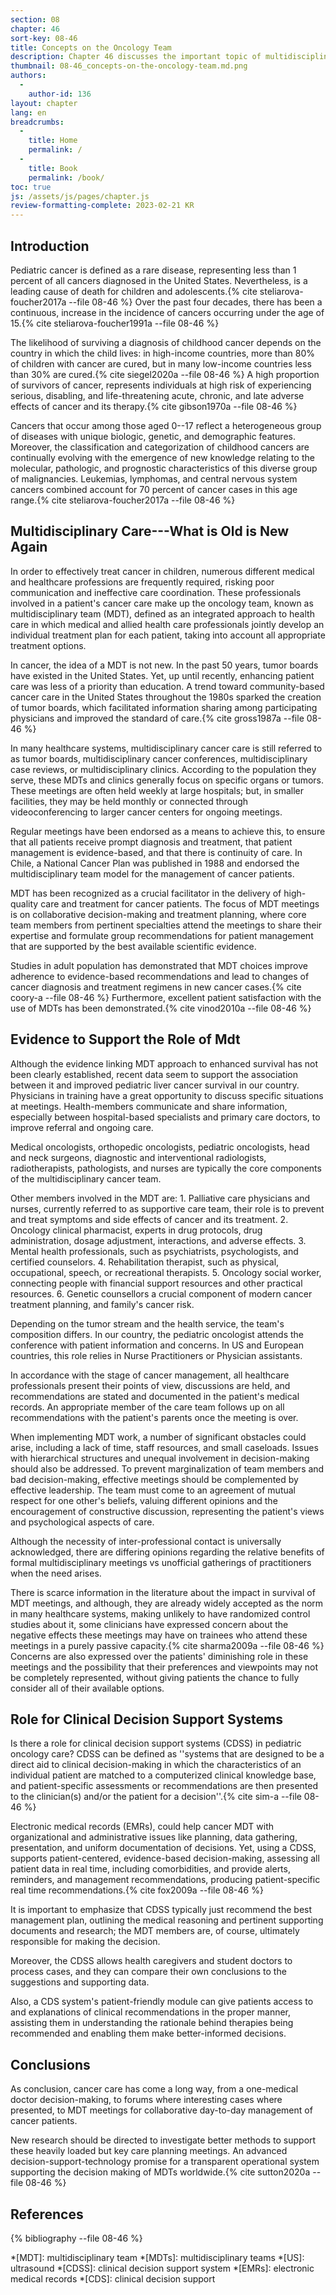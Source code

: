 ```yaml
---
section: 08
chapter: 46
sort-key: 08-46
title: Concepts on the Oncology Team
description: Chapter 46 discusses the important topic of multidisciplinary care around pediatric and adolescent, young adult oncology.
thumbnail: 08-46_concepts-on-the-oncology-team.md.png
authors:
  -
    author-id: 136
layout: chapter
lang: en
breadcrumbs:
  - 
    title: Home
    permalink: /
  - 
    title: Book
    permalink: /book/
toc: true
js: /assets/js/pages/chapter.js
review-formatting-complete: 2023-02-21 KR
---
```


## Introduction

Pediatric cancer is defined as a rare disease, representing less than 1 percent of all cancers diagnosed in the United States. Nevertheless, is a leading cause of death for children and adolescents.{% cite steliarova-foucher2017a --file 08-46 %} Over the past four decades, there has been a continuous, increase in the incidence of cancers occurring under the age of 15.{% cite steliarova-foucher1991a --file 08-46 %}

The likelihood of surviving a diagnosis of childhood cancer depends on the country in which the child lives: in high-income countries, more than 80% of children with cancer are cured, but in many low-income countries less than 30% are cured.{% cite siegel2020a --file 08-46 %} A high proportion of survivors of cancer, represents individuals at high risk of experiencing serious, disabling, and life-threatening acute, chronic, and late adverse effects of cancer and its therapy.{% cite gibson1970a --file 08-46 %}

Cancers that occur among those aged 0--17 reflect a heterogeneous group of diseases with unique biologic, genetic, and demographic features. Moreover, the classification and categorization of childhood cancers are continually evolving with the emergence of new knowledge relating to the molecular, pathologic, and prognostic characteristics of this diverse group of malignancies. Leukemias, lymphomas, and central nervous system cancers combined account for 70 percent of cancer cases in this age range.{% cite steliarova-foucher2017a --file 08-46 %}

## Multidisciplinary Care---What is Old is New Again

In order to effectively treat cancer in children, numerous different medical and healthcare professions are frequently required, risking poor communication and ineffective care coordination. These professionals involved in a patient\'s cancer care make up the oncology team, known as multidisciplinary team (MDT), defined as an integrated approach to health care in which medical and allied health care professionals jointly develop an individual treatment plan for each patient, taking into account all appropriate treatment options.

In cancer, the idea of a MDT is not new. In the past 50 years, tumor boards have existed in the United States. Yet, up until recently, enhancing patient care was less of a priority than education. A trend toward community-based cancer care in the United States throughout the 1980s sparked the creation of tumor boards, which facilitated information sharing among participating physicians and improved the standard of care.{% cite gross1987a --file 08-46 %}

In many healthcare systems, multidisciplinary cancer care is still referred to as tumor boards, multidisciplinary cancer conferences, multidisciplinary case reviews, or multidisciplinary clinics. According to the population they serve, these MDTs and clinics generally focus on specific organs or tumors. These meetings are often held weekly at large hospitals; but, in smaller facilities, they may be held monthly or connected through videoconferencing to larger cancer centers for ongoing meetings.

Regular meetings have been endorsed as a means to achieve this, to ensure that all patients receive prompt diagnosis and treatment, that patient management is evidence-based, and that there is continuity of care. In Chile, a National Cancer Plan was published in 1988 and endorsed the multidisciplinary team model for the management of cancer patients.

MDT has been recognized as a crucial facilitator in the delivery of high-quality care and treatment for cancer patients. The focus of MDT meetings is on collaborative decision-making and treatment planning, where core team members from pertinent specialties attend the meetings to share their expertise and formulate group recommendations for patient management that are supported by the best available scientific evidence.

Studies in adult population has demonstrated that MDT choices improve adherence to evidence-based recommendations and lead to changes of cancer diagnosis and treatment regimens in new cancer cases.{% cite coory-a --file 08-46 %} Furthermore, excellent patient satisfaction with the use of MDTs has been demonstrated.{% cite vinod2010a --file 08-46 %}

## Evidence to Support the Role of Mdt

Although the evidence linking MDT approach to enhanced survival has not been clearly established, recent data seem to support the association between it and improved pediatric liver cancer survival in our country. Physicians in training have a great opportunity to discuss specific situations at meetings. Health-members communicate and share information, especially between hospital-based specialists and primary care doctors, to improve referral and ongoing care.

Medical oncologists, orthopedic oncologists, pediatric oncologists, head and neck surgeons, diagnostic and interventional radiologists, radiotherapists, pathologists, and nurses are typically the core components of the multidisciplinary cancer team.

Other members involved in the MDT are: 1. Palliative care physicians and nurses, currently referred to as supportive care team, their role is to prevent and treat symptoms and side effects of cancer and its treatment. 2. Oncology clinical pharmacist, experts in drug protocols, drug administration, dosage adjustment, interactions, and adverse effects. 3. Mental health professionals, such as psychiatrists, psychologists, and certified counselors. 4. Rehabilitation therapist, such as physical, occupational, speech, or recreational therapists. 5. Oncology social worker, connecting people with financial support resources and other practical resources. 6. Genetic counsellors a crucial component of modern cancer treatment planning, and family\'s cancer risk.

Depending on the tumor stream and the health service, the team\'s composition differs. In our country, the pediatric oncologist attends the conference with patient information and concerns. In US and European countries, this role relies in Nurse Practitioners or Physician assistants.

In accordance with the stage of cancer management, all healthcare professionals present their points of view, discussions are held, and recommendations are stated and documented in the patient\'s medical records. An appropriate member of the care team follows up on all recommendations with the patient\'s parents once the meeting is over.

When implementing MDT work, a number of significant obstacles could arise, including a lack of time, staff resources, and small caseloads. Issues with hierarchical structures and unequal involvement in decision-making should also be addressed. To prevent marginalization of team members and bad decision-making, effective meetings should be complemented by effective leadership. The team must come to an agreement of mutual respect for one other\'s beliefs, valuing different opinions and the encouragement of constructive discussion, representing the patient\'s views and psychological aspects of care.

Although the necessity of inter-professional contact is universally acknowledged, there are differing opinions regarding the relative benefits of formal multidisciplinary meetings vs unofficial gatherings of practitioners when the need arises.

There is scarce information in the literature about the impact in survival of MDT meetings, and although, they are already widely accepted as the norm in many healthcare systems, making unlikely to have randomized control studies about it, some clinicians have expressed concern about the negative effects these meetings may have on trainees who attend these meetings in a purely passive capacity.{% cite sharma2009a --file 08-46 %} Concerns are also expressed over the patients\' diminishing role in these meetings and the possibility that their preferences and viewpoints may not be completely represented, without giving patients the chance to fully consider all of their available options.

## Role for Clinical Decision Support Systems

Is there a role for clinical decision support systems (CDSS) in pediatric oncology care? CDSS can be defined as ''systems that are designed to be a direct aid to clinical decision-making in which the characteristics of an individual patient are matched to a computerized clinical knowledge base, and patient-specific assessments or recommendations are then presented to the clinician(s) and/or the patient for a decision''.{% cite sim-a --file 08-46 %}

Electronic medical records (EMRs), could help cancer MDT with organizational and administrative issues like planning, data gathering, presentation, and uniform documentation of decisions. Yet, using a CDSS, supports patient-centered, evidence-based decision-making, assessing all patient data in real time, including comorbidities, and provide alerts, reminders, and management recommendations, producing patient-specific real time recommendations.{% cite fox2009a --file 08-46 %}

It is important to emphasize that CDSS typically just recommend the best management plan, outlining the medical reasoning and pertinent supporting documents and research; the MDT members are, of course, ultimately responsible for making the decision.

Moreover, the CDSS allows health caregivers and student doctors to process cases, and they can compare their own conclusions to the suggestions and supporting data.

Also, a CDS system\'s patient-friendly module can give patients access to and explanations of clinical recommendations in the proper manner, assisting them in understanding the rationale behind therapies being recommended and enabling them make better-informed decisions.

## Conclusions

As conclusion, cancer care has come a long way, from a one-medical doctor decision-making, to forums where interesting cases where presented, to MDT meetings for collaborative day-to-day management of cancer patients.

New research should be directed to investigate better methods to support these heavily loaded but key care planning meetings. An advanced decision-support-technology promise for a transparent operational system supporting the decision making of MDTs worldwide.{% cite sutton2020a --file 08-46 %}


## References

{% bibliography --file 08-46 %}

*[MDT]: multidisciplinary team
*[MDTs]: multidisciplinary teams
*[US]: ultrasound
*[CDSS]: clinical decision support system
*[EMRs]: electronic medical records
*[CDS]: clinical decision support
